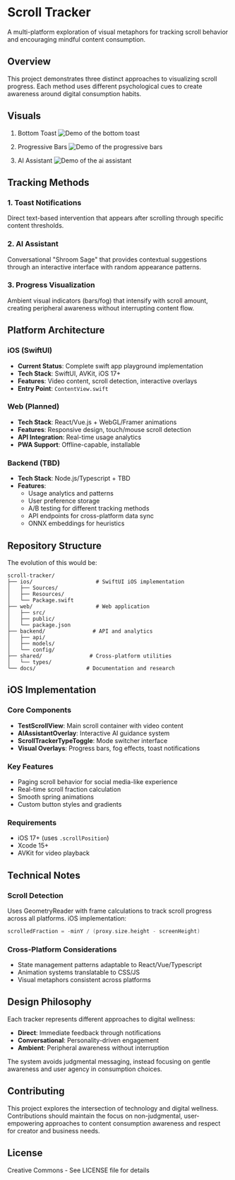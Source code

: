 # Scroll Tracker

A multi-platform exploration of visual metaphors for tracking scroll behavior and encouraging mindful content consumption.

## Overview

This project demonstrates three distinct approaches to visualizing scroll progress. Each method uses different psychological cues to create awareness around digital consumption habits.

## Visuals

1. Bottom Toast 
![Demo of the bottom toast](demo_assets/bottom_toast_demo.GIF)

2. Progressive Bars
![Demo of the progressive bars](demo_assets/bars_demo.GIF)

3. AI Assistant 
![Demo of the ai assistant](demo_assets/ai_assistant_demo.GIF)





## Tracking Methods

### 1. Toast Notifications
Direct text-based intervention that appears after scrolling through specific content thresholds.

### 2. AI Assistant
Conversational "Shroom Sage" that provides contextual suggestions through an interactive interface with random appearance patterns.

### 3. Progress Visualization  
Ambient visual indicators (bars/fog) that intensify with scroll amount, creating peripheral awareness without interrupting content flow.

## Platform Architecture

### iOS (SwiftUI)
- **Current Status**: Complete swift app playground implementation
- **Tech Stack**: SwiftUI, AVKit, iOS 17+
- **Features**: Video content, scroll detection, interactive overlays
- **Entry Point**: `ContentView.swift`

### Web (Planned)
- **Tech Stack**: React/Vue.js + WebGL/Framer animations
- **Features**: Responsive design, touch/mouse scroll detection
- **API Integration**: Real-time usage analytics
- **PWA Support**: Offline-capable, installable

### Backend (TBD)
- **Tech Stack**: Node.js/Typescript + TBD
- **Features**: 
  - Usage analytics and patterns
  - User preference storage
  - A/B testing for different tracking methods
  - API endpoints for cross-platform data sync
  - ONNX embeddings for heuristics 

## Repository Structure
The evolution of this would be: 

```
scroll-tracker/
├── ios/                    # SwiftUI iOS implementation
│   ├── Sources/
│   ├── Resources/
│   └── Package.swift
├── web/                    # Web application
│   ├── src/
│   ├── public/
│   └── package.json
├── backend/               # API and analytics
│   ├── api/
│   ├── models/
│   └── config/
├── shared/               # Cross-platform utilities
│   └── types/
└── docs/                # Documentation and research
```

## iOS Implementation

### Core Components
- **TestScrollView**: Main scroll container with video content
- **AIAssistantOverlay**: Interactive AI guidance system
- **ScrollTrackerTypeToggle**: Mode switcher interface
- **Visual Overlays**: Progress bars, fog effects, toast notifications

### Key Features
- Paging scroll behavior for social media-like experience
- Real-time scroll fraction calculation
- Smooth spring animations
- Custom button styles and gradients

### Requirements
- iOS 17+ (uses `.scrollPosition`)
- Xcode 15+
- AVKit for video playback

## Technical Notes

### Scroll Detection
Uses GeometryReader with frame calculations to track scroll progress across all platforms. iOS implementation:

```swift
scrolledFraction = -minY / (proxy.size.height - screenHeight)
```

### Cross-Platform Considerations
- State management patterns adaptable to React/Vue/Typescript
- Animation systems translatable to CSS/JS
- Visual metaphors consistent across platforms

## Design Philosophy

Each tracker represents different approaches to digital wellness:
- **Direct**: Immediate feedback through notifications
- **Conversational**: Personality-driven engagement
- **Ambient**: Peripheral awareness without interruption

The system avoids judgmental messaging, instead focusing on gentle awareness and user agency in consumption choices.


## Contributing

This project explores the intersection of technology and digital wellness. Contributions should maintain the focus on non-judgmental, user-empowering approaches to content consumption awareness and respect for creator and business needs.

## License

Creative Commons - See LICENSE file for details
